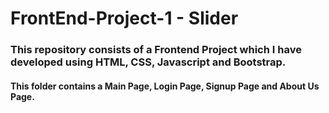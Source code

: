 # FrontEnd-Project-1 - Slider
### This repository consists of a Frontend Project which I have developed using HTML, CSS, Javascript and Bootstrap.
#### This folder contains a Main Page, Login Page, Signup Page and About Us Page.
